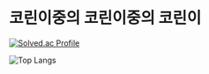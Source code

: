 # 코린이중의 코린이중의 코린이

[![Solved.ac Profile](http://mazassumnida.wtf/api/generate_badge?boj=HoeSeong123)](https://solved.ac/jik0601)

![Top Langs](http://github-readme-stats.vercel.app/api/top-langs/?username=HoeSeong123&layout=compact&theme=merko)

<!--
HoeSeong123/HoeSeong123 is a ✨ special ✨ repository because its README.md (this file) appears on your GitHub profile.

Here are some ideas to get you started:

- 🔭 I’m currently working on ...
- 🌱 I’m currently learning ...
- 👯 I’m looking to collaborate on ...
- 🤔 I’m looking for help with ...
- 💬 Ask me about ...
- 📫 How to reach me: ...
- 😄 Pronouns: ...
- ⚡ Fun fact: ...
-->
